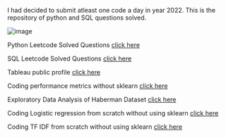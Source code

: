 I had decided to submit atleast one code a day in year 2022. This is the repository of python and SQL questions solved.

  ![image](https://user-images.githubusercontent.com/39691422/182530868-ee12c825-e6e6-4508-8493-80bee9e1423d.png)

  Python Leetcode Solved Questions [click here](https://github.com/dhananjay93/leetcode/tree/main/python)

  SQL Leetcode Solved Questions [click here](https://github.com/dhananjay93/leetcode/tree/main/sql)

Tableau public profile [click here](https://public.tableau.com/app/profile/dhananjay.hawal)

Coding performance metrics without sklearn [click here](https://github.com/dhananjay93/dhananjay93.github.io/blob/main/5_Performance_metrics_Instructions.ipynb)

Exploratory Data Analysis of Haberman Dataset [click here](https://github.com/dhananjay93/Machine-Learning/blob/main/Haberman_Dataset.ipynb)

Coding Logistic regression from scratch without using sklearn [click here](https://github.com/dhananjay93/Machine-Learning/blob/main/Logistic_Regression_from_Scratch.ipynb)

Coding TF IDF from scratch without using sklearn [click here](https://github.com/dhananjay93/Machine-Learning/blob/main/TF_IDF_from_Scratch.ipynb)
